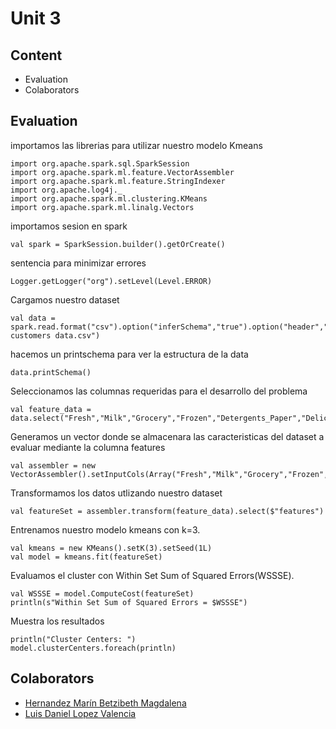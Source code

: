 # Unit 3

## Content

- Evaluation
- Colaborators


## Evaluation 

importamos las librerias para utilizar nuestro modelo Kmeans
```
import org.apache.spark.sql.SparkSession
import org.apache.spark.ml.feature.VectorAssembler
import org.apache.spark.ml.feature.StringIndexer
import org.apache.log4j._
import org.apache.spark.ml.clustering.KMeans
import org.apache.spark.ml.linalg.Vectors
```

importamos sesion en spark
```
val spark = SparkSession.builder().getOrCreate()
```

sentencia para minimizar errores
```
Logger.getLogger("org").setLevel(Level.ERROR)
```
Cargamos nuestro dataset 
```
val data = spark.read.format("csv").option("inferSchema","true").option("header","true").csv("Wholesale customers data.csv")
```

hacemos un printschema para ver la estructura de la data
```
data.printSchema()
```
Seleccionamos las columnas requeridas para el desarrollo del problema
```
val feature_data = data.select("Fresh","Milk","Grocery","Frozen","Detergents_Paper","Delicassen")
```

Generamos un vector donde se almacenara las caracteristicas del dataset a evaluar mediante la columna features   
```
val assembler = new VectorAssembler().setInputCols(Array("Fresh","Milk","Grocery","Frozen","Detergents_Paper","Delicassen")).setOutputCol("features")
```

Transformamos los datos utlizando nuestro dataset
```
val featureSet = assembler.transform(feature_data).select($"features")
```

Entrenamos nuestro modelo kmeans con k=3.
```
val kmeans = new KMeans().setK(3).setSeed(1L)
val model = kmeans.fit(featureSet)
```

Evaluamos el cluster con Within Set Sum of Squared Errors(WSSSE).
```
val WSSSE = model.ComputeCost(featureSet)
println(s"Within Set Sum of Squared Errors = $WSSSE")
```

Muestra los resultados
```
println("Cluster Centers: ")
model.clusterCenters.foreach(println)
```

## Colaborators
- [Hernandez Marín Betzibeth Magdalena](https://github.com/BetzibethHrdz)
- [Luis Daniel Lopez Valencia](https://github.com/Drani04)
